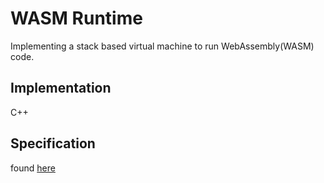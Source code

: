 # WASM Runtime
Implementing a stack based virtual machine to run WebAssembly(WASM)
code. 

## Implementation
C++

## Specification
found [here](https://webassembly.github.io/spec/core/index.html)
